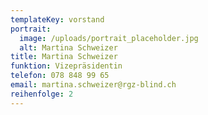 ```yaml
---
templateKey: vorstand
portrait:
  image: /uploads/portrait_placeholder.jpg
  alt: Martina Schweizer
title: Martina Schweizer
funktion: Vizepräsidentin
telefon: 078 848 99 65
email: martina.schweizer@rgz-blind.ch
reihenfolge: 2
---
```

